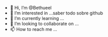- 👋 Hi, I’m @Bethueel
- 👀 I’m interested in ...saber todo sobre github
- 🌱 I’m currently learning ...
- 💞️ I’m looking to collaborate on ...
- 📫 How to reach me ...

<!---
Bethueel/Bethueel is a ✨ special ✨ repository because its `README.md` (this file) appears on your GitHub profile.
You can click the Preview link to take a look at your changes.
--->
